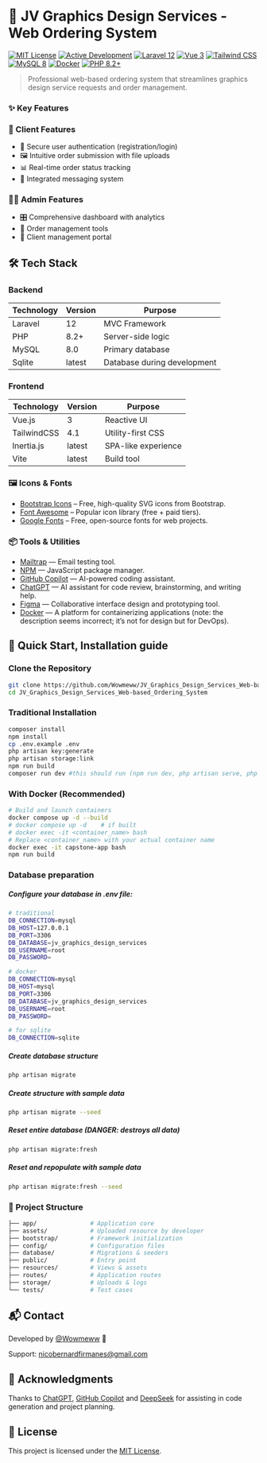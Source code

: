 # 🎨 JV Graphics Design Services - Web Ordering System

[![MIT License](https://img.shields.io/badge/License-MIT-green.svg)](LICENSE)
[![Active Development](https://img.shields.io/badge/Status-Active-brightgreen.svg)]()
[![Laravel 12](https://img.shields.io/badge/Laravel-12-FF2D20?logo=laravel&logoColor=white)](https://laravel.com)
[![Vue 3](https://img.shields.io/badge/Vue-3-4FC08D?logo=vue.js&logoColor=white)](https://vuejs.org)
[![Tailwind CSS](https://img.shields.io/badge/Tailwind-4.1-06B6D4?logo=tailwindcss&logoColor=white)](https://tailwindcss.com)
[![MySQL 8](https://img.shields.io/badge/MySQL-8.0-4479A1?logo=mysql&logoColor=white)](https://www.mysql.com)
[![Docker](https://img.shields.io/badge/Docker-✓-2496ED?logo=docker&logoColor=white)](https://www.docker.com)
[![PHP 8.2+](https://img.shields.io/badge/PHP-8.2+-777BB4?logo=php&logoColor=white)](https://www.php.net)

> Professional web-based ordering system that streamlines graphics design service requests and order management.


### ✨ Key Features

### 👤 Client Features
- 🔐 Secure user authentication (registration/login)
- 🖼️ Intuitive order submission with file uploads
- 📊 Real-time order status tracking
- 💬 Integrated messaging system



### 👨‍💼 Admin Features
- 🎛️ Comprehensive dashboard with analytics
- 📝 Order management tools
- 👥 Client management portal



## 🛠 Tech Stack

### Backend
| Technology | Version | Purpose |
|------------|---------|---------|
| Laravel | 12 | MVC Framework |
| PHP | 8.2+ | Server-side logic |
| MySQL | 8.0 | Primary database |
| Sqlite | latest | Database during development |

### Frontend
| Technology | Version | Purpose |
|------------|---------|---------|
| Vue.js | 3 | Reactive UI |
| TailwindCSS | 4.1 | Utility-first CSS |
| Inertia.js | latest | SPA-like experience |
| Vite | latest | Build tool |


### 🖼️ Icons & Fonts

- [Bootstrap Icons](https://icons.getbootstrap.com/) – Free, high-quality SVG icons from Bootstrap.
- [Font Awesome](https://fontawesome.com/) – Popular icon library (free + paid tiers).
- [Google Fonts](https://fonts.google.com/) – Free, open-source fonts for web projects.

### 📦 Tools & Utilities

- [Mailtrap](https://mailtrap.io/) — Email testing tool.
- [NPM](https://www.npmjs.com/) — JavaScript package manager.
- [GitHub Copilot](https://github.com/features/copilot) — AI-powered coding assistant.
- [ChatGPT](https://chatgpt.com/) — AI assistant for code review, brainstorming, and writing help.
- [Figma](https://www.figma.com/) — Collaborative interface design and prototyping tool.
- [Docker](https://www.docker.com) — A platform for containerizing applications (note: the description seems incorrect; it’s not for design but for DevOps).


## 🚀 Quick Start, Installation guide

### Clone the Repository
```bash
git clone https://github.com/Wowmeww/JV_Graphics_Design_Services_Web-based_Ordering_System.git
cd JV_Graphics_Design_Services_Web-based_Ordering_System
```

### Traditional Installation
```bash
composer install
npm install
cp .env.example .env
php artisan key:generate
php artisan storage:link
npm run build
composer run dev #this should run (npm run dev, php artisan serve, php artisan queue:listen, php artisan reverb:start)
```

### With Docker (Recommended)
```bash
# Build and launch containers
docker compose up -d --build
# docker compose up -d    # if built
# docker exec -it <container_name> bash 
# Replace <container_name> with your actual container name
docker exec -it capstone-app bash
npm run build
```


### Database preparation
##### Configure your database in .env file:
```bash
# traditional
DB_CONNECTION=mysql
DB_HOST=127.0.0.1
DB_PORT=3306
DB_DATABASE=jv_graphics_design_services
DB_USERNAME=root
DB_PASSWORD=
```
```bash
# docker
DB_CONNECTION=mysql
DB_HOST=mysql
DB_PORT=3306
DB_DATABASE=jv_graphics_design_services
DB_USERNAME=root
DB_PASSWORD=
```
```bash
# for sqlite
DB_CONNECTION=sqlite
```
##### Create database structure
```bash
php artisan migrate
```
##### Create structure with sample data
```bash
php artisan migrate --seed
```
##### Reset entire database (DANGER: destroys all data)
```bash
php artisan migrate:fresh
```
##### Reset and repopulate with sample data
```bash
php artisan migrate:fresh --seed
```


### 📂 Project Structure
```bash
├── app/               # Application core
├── assets/            # Uploaded resource by developer
├── bootstrap/         # Framework initialization
├── config/            # Configuration files
├── database/          # Migrations & seeders
├── public/            # Entry point
├── resources/         # Views & assets
├── routes/            # Application routes
├── storage/           # Uploads & logs
└── tests/             # Test cases
```

## 📬 Contact

Developed by [@Wowmeww](https://github.com/Wowmeww) 🚀

Support: [nicobernardfirmanes@gmail.com ](https://github.com/Wowmeww)

## 🙏 Acknowledgments

Thanks to [ChatGPT](https://chatgpt.com/), [GitHub Copilot](https://github.com/features/copilot) and [DeepSeek](https://chat.deepseek.com) for assisting in code generation and project planning.


## 📄 License

This project is licensed under the [MIT License](LICENSE).



<!--
## 🚀 Live Demo

👉 [Visit the live project here](https://your-live-demo-link.com) *(update link)*


---

## 📸 Screenshots

| Home Page | Login Page |
|:---------:|:---------------:|
| ![Home Screenshot](./assets/screenshots/landing.png) | ![Login Page Screenshot](./assets/screenshots/login.png) |

| Customer Dashboard | Admin Dashboard |
|:---------:|:---------------:|
| ![Dashboard Screenshot](./assets/screenshots/customer_dashboard.png) | ![Dashboard Screenshot](./assets/screenshots/admin_dashboard.png) |

---

-->
